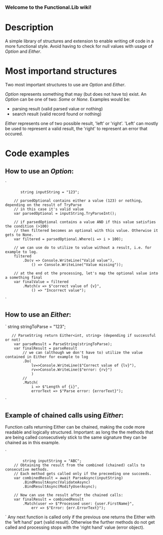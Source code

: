 ### Welcome to the Functional.Lib wiki!

# Description
A simple library of structures and extension to enable writing c# code in a more functional style.
Avoid having to check for null values with usage of _Option_ and _Either_.

# Most importand structures
Two most important structures to use are
_Option_ and _Either_.

_Option_ represents something that may (but does not have to) exist.
An _Option_ can be one of two: _Some_ or _None_. Examples would be:
 - parsing result (valid parsed value or nothing)
 - search result (valid record found or nothing)

_Either_ represents one of two possible result, 'left' or 'right'.
'Left' can mostly be used to represent a valid result, the 'right' to 
represent an error that occured.


# Code examples

## How to use an _Option_:
`

	       string inputString = "123";
		
		// parsedOptional contains either a value (123) or nothing, depending on the result of TryParse
		// in this case it's valid value
		var parsedOptional = inputString.TryParseInt();
		
		// if parsedOptional contains a value AND if this value satisfies the condition (>100)
		// then filtered becomes an optional with this value. Otherwise it gets to None.
		var filtered = parsedOptional.Where(i => i > 100);

		// we can use do to utilize to value without a result, i.e. for example to log.
		filtered
			.Do(v => Console.WriteLine("Valid value"),
				() => Console.WriteLine("Value missing"));

		// at the end ot the processing, let's map the optional value into a something final
		var finalValue = filtered
			.Match(v => $"correct value of {v}",
				() => "Incorrect value");

`

## How to use an _Either_:

`
		string stringToParse = "123";

       // ParseString return Either<int, string> (depending if successful or not)
		var parseResult = ParseString(stringToParse);
		var finalResult = parseResult
			// we can (although we don't have to) utilize the value contained in Either for example to log
			.Do(
				lv=>Console.WriteLine($"Correct value of {lv}"),
				rv=>Console.WriteLine($"error: {rv}")
				)	
			//
			.Match(
				i => $"Length of {i}",
				errorText => $"Parse error: {errorText}");
`

## Example of chained calls using _Either_:

Function calls returning Either can be chained, making the code
more readable and logically structured.
Important: as long the the methods that are being called consecutively stick to the same signature
they can be chained as in this example.

`
    
	        string inputString = "ABC";
    	// Obtaining the result from the combined (chained) calls to consecutive methods.
		// Each method gets called only if the preceeding one succeeds.
		var combinedResult = await ParseAsync(inputString)
			.BindResultAsync(ValidateAsync)
			.BindResultAsync(ModifyUserAsync);
		
		// Now can use the result after the chained calls:
		var finalResult = combinedResult
			.Match(user => $"Processed user: {user.FirstName}",
				err => $"Error: {err.ErrorText}");


`
Any next function is called only if the previous one returns
the Either with the 'left hand' part (valid result). Otherwise
the further methods do not get called and processing stops
with the 'right hand' value (error object).

